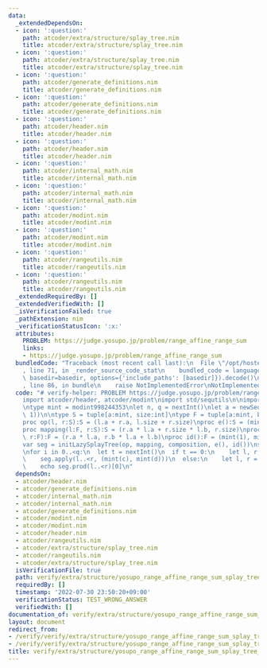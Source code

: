 ```yaml
---
data:
  _extendedDependsOn:
  - icon: ':question:'
    path: atcoder/extra/structure/splay_tree.nim
    title: atcoder/extra/structure/splay_tree.nim
  - icon: ':question:'
    path: atcoder/extra/structure/splay_tree.nim
    title: atcoder/extra/structure/splay_tree.nim
  - icon: ':question:'
    path: atcoder/generate_definitions.nim
    title: atcoder/generate_definitions.nim
  - icon: ':question:'
    path: atcoder/generate_definitions.nim
    title: atcoder/generate_definitions.nim
  - icon: ':question:'
    path: atcoder/header.nim
    title: atcoder/header.nim
  - icon: ':question:'
    path: atcoder/header.nim
    title: atcoder/header.nim
  - icon: ':question:'
    path: atcoder/internal_math.nim
    title: atcoder/internal_math.nim
  - icon: ':question:'
    path: atcoder/internal_math.nim
    title: atcoder/internal_math.nim
  - icon: ':question:'
    path: atcoder/modint.nim
    title: atcoder/modint.nim
  - icon: ':question:'
    path: atcoder/modint.nim
    title: atcoder/modint.nim
  - icon: ':question:'
    path: atcoder/rangeutils.nim
    title: atcoder/rangeutils.nim
  - icon: ':question:'
    path: atcoder/rangeutils.nim
    title: atcoder/rangeutils.nim
  _extendedRequiredBy: []
  _extendedVerifiedWith: []
  _isVerificationFailed: true
  _pathExtension: nim
  _verificationStatusIcon: ':x:'
  attributes:
    PROBLEM: https://judge.yosupo.jp/problem/range_affine_range_sum
    links:
    - https://judge.yosupo.jp/problem/range_affine_range_sum
  bundledCode: "Traceback (most recent call last):\n  File \"/opt/hostedtoolcache/Python/3.10.6/x64/lib/python3.10/site-packages/onlinejudge_verify/documentation/build.py\"\
    , line 71, in _render_source_code_stat\n    bundled_code = language.bundle(stat.path,\
    \ basedir=basedir, options={'include_paths': [basedir]}).decode()\n  File \"/opt/hostedtoolcache/Python/3.10.6/x64/lib/python3.10/site-packages/onlinejudge_verify/languages/nim.py\"\
    , line 86, in bundle\n    raise NotImplementedError\nNotImplementedError\n"
  code: "# verify-helper: PROBLEM https://judge.yosupo.jp/problem/range_affine_range_sum\n\
    import atcoder/header, atcoder/modint\nimport std/sequtils\n\nimport atcoder/extra/structure/splay_tree\n\
    \ntype mint = modint998244353\nlet n, q = nextInt()\nlet a = newSeqWith(n, (mint(nextInt()),\
    \ 1))\n\ntype S = tuple[a:mint, size:int]\ntype F = tuple[a:mint, b:mint]\n\n\
    proc op(l, r:S):S = (l.a + r.a, l.size + r.size)\nproc e():S = (mint(0), 0)\n\
    proc mapping(l:F, r:S):S = (r.a * l.a + r.size * l.b, r.size)\nproc composition(l,\
    \ r:F):F = (r.a * l.a, r.b * l.a + l.b)\nproc id():F = (mint(1), mint(0))\n\n\
    var seg = initLazySplayTree(op, mapping, composition, e(), id())\nseg.build(a)\n\
    \nfor i in 0..<q:\n  let t = nextInt()\n  if t == 0:\n    let l, r, c, d = nextInt()\n\
    \    seg.apply(l..<r, (mint(c), mint(d)))\n  else:\n    let l, r = nextInt()\n\
    \    echo seg.prod(l..<r)[0]\n"
  dependsOn:
  - atcoder/header.nim
  - atcoder/generate_definitions.nim
  - atcoder/internal_math.nim
  - atcoder/internal_math.nim
  - atcoder/generate_definitions.nim
  - atcoder/modint.nim
  - atcoder/modint.nim
  - atcoder/header.nim
  - atcoder/rangeutils.nim
  - atcoder/extra/structure/splay_tree.nim
  - atcoder/rangeutils.nim
  - atcoder/extra/structure/splay_tree.nim
  isVerificationFile: true
  path: verify/extra/structure/yosupo_range_affine_range_sum_splay_tree_test.nim
  requiredBy: []
  timestamp: '2022-07-30 23:50:20+09:00'
  verificationStatus: TEST_WRONG_ANSWER
  verifiedWith: []
documentation_of: verify/extra/structure/yosupo_range_affine_range_sum_splay_tree_test.nim
layout: document
redirect_from:
- /verify/verify/extra/structure/yosupo_range_affine_range_sum_splay_tree_test.nim
- /verify/verify/extra/structure/yosupo_range_affine_range_sum_splay_tree_test.nim.html
title: verify/extra/structure/yosupo_range_affine_range_sum_splay_tree_test.nim
---
```

